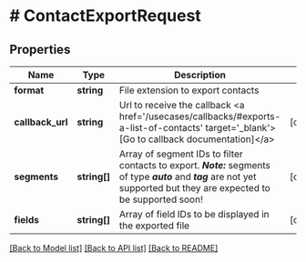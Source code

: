 # # ContactExportRequest

## Properties

Name | Type | Description | Notes
------------ | ------------- | ------------- | -------------
**format** | **string** | File extension to export contacts |
**callback_url** | **string** | Url to receive the callback &lt;a href&#x3D;&#39;/usecases/callbacks/#exports-a-list-of-contacts&#39; target&#x3D;&#39;_blank&#39;&gt;[Go to callback documentation]&lt;/a&gt; | [optional]
**segments** | **string[]** | Array of segment IDs to filter contacts to export. ***Note:*** segments of type ***auto*** and  ***tag*** are not yet supported but they are expected to be supported soon! | [optional]
**fields** | **string[]** | Array of field IDs to be displayed in the exported file | [optional]

[[Back to Model list]](../../README.md#models) [[Back to API list]](../../README.md#endpoints) [[Back to README]](../../README.md)
